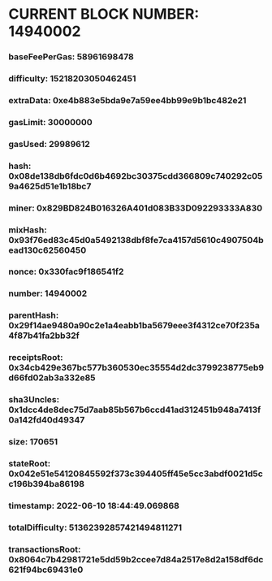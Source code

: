 # CURRENT BLOCK NUMBER: 14940002

### baseFeePerGas: 58961698478
### difficulty: 15218203050462451
### extraData: 0xe4b883e5bda9e7a59ee4bb99e9b1bc482e21
### gasLimit: 30000000
### gasUsed: 29989612
### hash: 0x08de138db6fdc0d6b4692bc30375cdd366809c740292c059a4625d51e1b18bc7
### miner: 0x829BD824B016326A401d083B33D092293333A830
### mixHash: 0x93f76ed83c45d0a5492138dbf8fe7ca4157d5610c4907504bead130c62560450
### nonce: 0x330fac9f186541f2
### number: 14940002
### parentHash: 0x29f14ae9480a90c2e1a4eabb1ba5679eee3f4312ce70f235a4f87b41fa2bb32f
### receiptsRoot: 0x34cb429e367bc577b360530ec35554d2dc3799238775eb9d66fd02ab3a332e85
### sha3Uncles: 0x1dcc4de8dec75d7aab85b567b6ccd41ad312451b948a7413f0a142fd40d49347
### size: 170651
### stateRoot: 0x042e51e54120845592f373c394405ff45e5cc3abdf0021d5cc196b394ba86198
### timestamp: 2022-06-10 18:44:49.069868
### totalDifficulty: 51362392857421494811271
### transactionsRoot: 0x8064c7b42981721e5dd59b2ccee7d84a2517e8d2a158df6dc621f94bc69431e0
